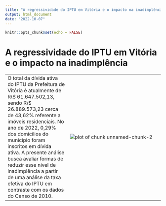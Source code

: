 ```yaml
---
title: "A regressividade do IPTU em Vitória e o impacto na inadimplência"
output: html_document
date: "2022-10-07"
---
```



```r
knitr::opts_chunk$set(echo = FALSE)
```




# A regressividade do IPTU em Vitória e o impacto na inadimplência

<table>
<tr>
<td width = 40%>
O total da dívida ativa do IPTU da Prefeitura de Vitória é atualmente de R\$ 61.647.502,13, sendo R\$ 26.889.573,23 cerca de 43,62% referente a imóveis residenciais. No ano de 2022,  0,29% dos domicílios do município foram inscritos em dívida ativa. A presente análise busca avaliar formas de reduzir esse nível de inadimplência a partir de uma análise da taxa efetiva do IPTU em contraste com os dados do Censo de 2010.
</td>
<td width = 60%>

![plot of chunk unnamed-chunk-2](figure/unnamed-chunk-2-1.png)


</td>
</tr>
</table>
